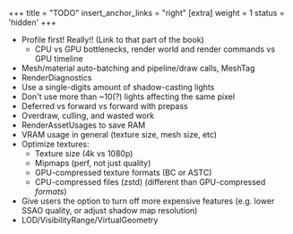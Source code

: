 +++
title = "TODO"
insert_anchor_links = "right"
[extra]
weight = 1
status = 'hidden'
+++

* Profile first! Really!! (Link to that part of the book)
  * CPU vs GPU bottlenecks, render world and render commands vs GPU timeline
* Mesh/material auto-batching and pipeline/draw calls, MeshTag
* RenderDiagnostics
* Use a single-digits amount of shadow-casting lights
* Don't use more than ~10(?) lights affecting the same pixel
* Deferred vs forward vs forward with prepass
* Overdraw, culling, and wasted work
* RenderAssetUsages to save RAM
* VRAM usage in general (texture size, mesh size, etc)
* Optimize textures:
  * Texture size (4k vs 1080p)
  * Mipmaps (perf, not just quality)
  * GPU-compressed texture formats (BC or ASTC)
  * CPU-compressed files (zstd) (different than GPU-compressed _formats_)
* Give users the option to turn off more expensive features (e.g. lower SSAO quality, or adjust shadow map resolution)
* LOD/VisibilityRange/VirtualGeometry

